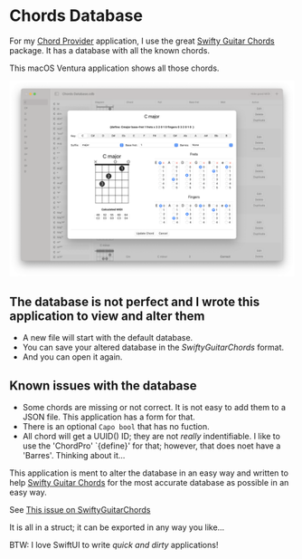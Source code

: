 #  Chords Database

For my [Chord Provider](https://github.com/Desbeers/Chord-Provider) application, I use the great [Swifty Guitar Chords](https://github.com/BeauNouvelle/SwiftyGuitarChords) package.
It has a database with all the known chords.

This macOS Ventura application shows all those chords.

![Chords Database](screenshot.png)

## The database is not perfect and I wrote this application to view and alter them

- A new file will start with the default database.
- You can save your altered database in the *SwiftyGuitarChords* format.
- And you can open it again.

## Known issues with the database

- Some chords are missing or not correct. It is not easy to add them to a JSON file. This application has a form for that.
- There is an optional `Capo bool` that has no fuction.
- All chord will get a UUID() ID; they are not *really* indentifiable. I like to use the 'ChordPro' `{define}' for that; however, that does noet have a 'Barres'. Thinking about it...

This application is ment to alter the database in an easy way and written to help [Swifty Guitar Chords](https://github.com/BeauNouvelle/SwiftyGuitarChords) for the most accurate database as possible in an easy way.


See [This issue on SwiftyGuitarChords](https://github.com/BeauNouvelle/SwiftyGuitarChords/issues/7)
 
It is all in a struct; it can be exported in any way you like...

BTW: I love SwiftUI to write *quick and dirty* applications!
